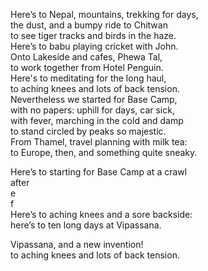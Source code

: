Here’s to Nepal, mountains, trekking for days,		
the dust, and a bumpy ride to Chitwan		
to see tiger tracks and birds in the haze.		
Here’s to babu playing cricket with John.		
Onto Lakeside and cafes, Phewa Tal,		
to work together from Hotel Penguin.		
Here's to meditating for the long haul,		
to aching knees and lots of back tension.		
Nevertheless we started for Base Camp,		
with no papers: uphill for days, car sick,		
with fever, marching in the cold and damp		
to stand circled by peaks so majestic.		
From Thamel, travel planning with milk tea:		
to Europe, then, and something quite sneaky.		
		
		
Here’s to starting for Base Camp at a crawl		
after 		
e		
f		
Here’s to aching knees and a sore backside:		
here’s to ten long days at Vipassana.		
		
Vipassana, and a new invention!		
to aching knees and lots of back tension.		
